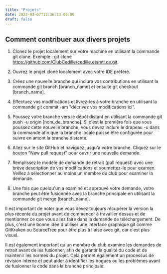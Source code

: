 ```yaml
---
title: "Projets"
date: 2022-03-07T12:36:13-05:00
draft: false
---
```

## Comment contribuer aux divers projets

1. Clonez le projet localement sur votre machine en utilisant la commande git clone. Exemple : git clone https://github.com/ClubCedille/cedille.etsmtl.ca.git.

2. Ouvrez le projet cloné localement avec votre IDE préféré.

3. Créez une nouvelle branche qui inclura vos contributions en utilisant la commande git branch [branch_name] et ensuite git checkout [branch_name].

4. Effectuez vos modifications et livrez-les à votre branche en utilisant la commande git commit -am "décrivez vos modifications ici".

5. Poussez votre branche vers le dépôt distant en utilisant la commande git push -u origin [nom_de_branche]. Si c'est la première fois que vous poussez cette nouvelle branche, vous devez inclure le drapeau -u dans la commande afin que la branche locale puisse être configurée pour suivre en amont la branche distante.

6. Allez sur le site GitHub et naviguez jusqu'à votre branche. Cliquez sur le bouton "New pull request" pour ouvrir une nouvelle demande.

7. Remplissez le modèle de demande de retrait (pull request) avec une brève description de vos modifications et soumettez-le pour examen. Veillez à sélectionner au moins un membre du club pour examiner la demande.

8. Une fois que quelqu'un a examiné et approuvé votre demande, votre branche peut être fusionnée avec la branche principale en utilisant la commande git merge [branch_name].

Il est important de noter que vous devez toujours récupérer la version la plus récente du projet avant de commencer à travailler dessus et de mentionner ce que vous allez faire dans la demande de téléchargement. De plus, c'est une bonne idée d'utiliser une interface graphique git comme GitKraken ou SourceTree pour être plus à l'aise avec git, car c'est plus visuel.

Il est également important qu'un membre du club examine les demandes de retrait avant de les fusionner, afin de garantir la qualité du code et de maintenir les normes du projet. Cela permet également un processus de révision interne et peut aider à identifier les bogues ou les problèmes avant de fusionner le code dans la branche principale.
